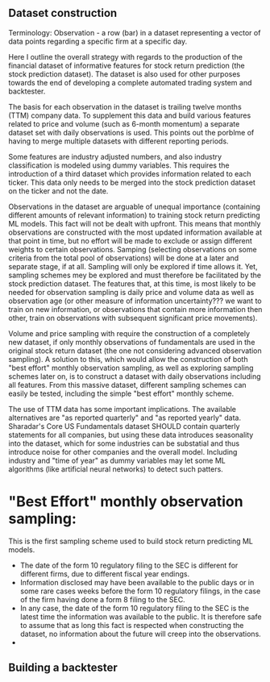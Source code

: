 ## Dataset construction

Terminology:
Observation - a row (bar) in a dataset representing a vector of data points regarding a specific firm at a specific day. 


Here I outline the overall strategy with regards to the production of the financial dataset of informative features for stock return prediction (the stock prediction dataset). The dataset is also used for other purposes towards the end of developing a complete automated trading system and backtester.

The basis for each observation in the dataset is trailing twelve months (TTM) company data. To supplement this data and build various features related to price and volume (such as 6-month momentum) a separate dataset set with daily observations is used. This points out the porblme of having to merge multiple datasets with different reporting periods.

Some features are industry adjusted numbers, and also industry classification is modeled using dummy variables. This requires the introduction of a third dataset which provides information related to each ticker. This data only needs to be merged into the stock prediction dataset on the ticker and not the date.

Observations in the dataset are arguable of unequal importance (containing different amounts of relevant information) to training stock return predicting ML models. This fact will not be dealt with upfront. This means that monthly observations are constructed with the most updated information available at that point in time, but no effort will be made to exclude or assign different weights to certain observations. Samping (selecting observations on some criteria from the total pool of observations) will be done at a later and separate stage, if at all. Sampling will only be explored if time allows it. Yet, sampling schemes mey be explored and must therefore be facilitated by the stock prediction dataset.
The features that, at this time, is most likely to be needed for observation sampling is daily price and volume data as well as observation age (or other measure of information uncertainty??? we want to train on new information, or observations that contain more information then other, train on observations with subsequent significant price movements). 


Volume and price sampling with require the construction of a completely new dataset, if only monthly observations of fundamentals are used in the original stock return dataset (the one not considering advanced observation sampling). A solution to this, which would allow the construction of both "best effort" monthly observation sampling, as well as exploring sampling schemes later on, is to construct a dataset with daily observations including all features. From this massive dataset, different sampling schemes can easily be tested, including the simple "best effort" monthly scheme.

The use of TTM data has some important implications. The available alternatives are "as reported quarterly" and "as reported yearly" data. Sharadar's Core US Fundamentals dataset SHOULD contain quarterly statements for all companies, but using these data introduces seasonality into the dataset, which for some industries can be substatial and thus introduce noise for other companies and the overall model. Including industry and "time of year" as dummy variables may let some ML algorithms (like artificial neural networks) to detect such patters. 




# "Best Effort" monthly observation sampling:
This is the first sampling scheme used to build stock return predicting ML models.

- The date of the form 10 regulatory filing to the SEC is different for different firms, due to different fiscal year endings.
- Information disclosed may have been available to the public days or in some rare cases weeks before the form 10 regulatory filings, in the case of the firm having done a form 8 filing to the SEC.
- In any case, the date of the form 10 regulatory filing to the SEC is the latest time the information was available to the public. It is therefore safe to assume that as long this fact is respected when constructing the dataset, no information about the future will creep into the observations. 
- 



## Building a backtester


